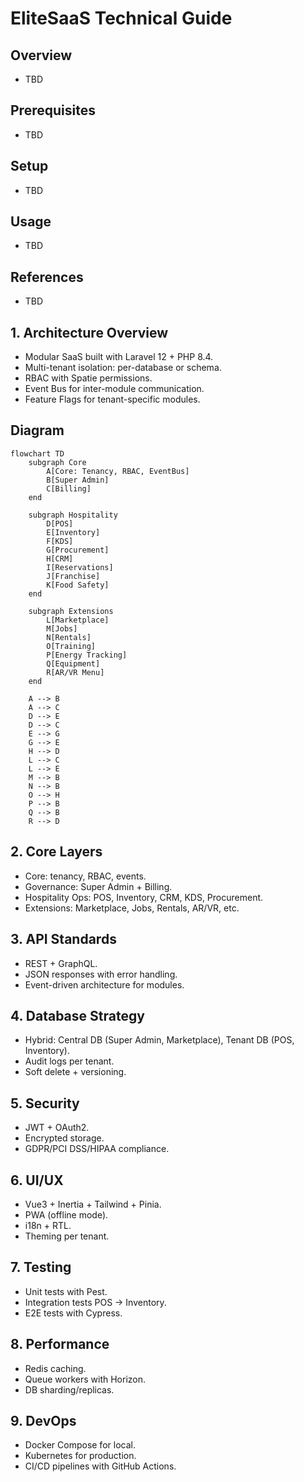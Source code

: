 # EliteSaaS Technical Guide

## Overview
- TBD

## Prerequisites
- TBD

## Setup
- TBD

## Usage
- TBD

## References
- TBD


## 1. Architecture Overview
- Modular SaaS built with Laravel 12 + PHP 8.4.  
- Multi-tenant isolation: per-database or schema.  
- RBAC with Spatie permissions.  
- Event Bus for inter-module communication.  
- Feature Flags for tenant-specific modules.  

## Diagram
```mermaid
flowchart TD
    subgraph Core
        A[Core: Tenancy, RBAC, EventBus]
        B[Super Admin]
        C[Billing]
    end

    subgraph Hospitality
        D[POS]
        E[Inventory]
        F[KDS]
        G[Procurement]
        H[CRM]
        I[Reservations]
        J[Franchise]
        K[Food Safety]
    end

    subgraph Extensions
        L[Marketplace]
        M[Jobs]
        N[Rentals]
        O[Training]
        P[Energy Tracking]
        Q[Equipment]
        R[AR/VR Menu]
    end

    A --> B
    A --> C
    D --> E
    D --> C
    E --> G
    G --> E
    H --> D
    L --> C
    L --> E
    M --> B
    N --> B
    O --> H
    P --> B
    Q --> B
    R --> D
```

## 2. Core Layers
- Core: tenancy, RBAC, events.  
- Governance: Super Admin + Billing.  
- Hospitality Ops: POS, Inventory, CRM, KDS, Procurement.  
- Extensions: Marketplace, Jobs, Rentals, AR/VR, etc.  

## 3. API Standards
- REST + GraphQL.  
- JSON responses with error handling.  
- Event-driven architecture for modules.  

## 4. Database Strategy
- Hybrid: Central DB (Super Admin, Marketplace), Tenant DB (POS, Inventory).  
- Audit logs per tenant.  
- Soft delete + versioning.  

## 5. Security
- JWT + OAuth2.  
- Encrypted storage.  
- GDPR/PCI DSS/HIPAA compliance.  

## 6. UI/UX
- Vue3 + Inertia + Tailwind + Pinia.  
- PWA (offline mode).  
- i18n + RTL.  
- Theming per tenant.  

## 7. Testing
- Unit tests with Pest.  
- Integration tests POS → Inventory.  
- E2E tests with Cypress.  

## 8. Performance
- Redis caching.  
- Queue workers with Horizon.  
- DB sharding/replicas.  

## 9. DevOps
- Docker Compose for local.  
- Kubernetes for production.  
- CI/CD pipelines with GitHub Actions.  
